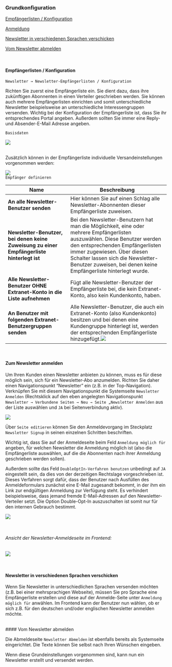### Grundkonfiguration

[Empfängerlisten / Konfiguration](newsletter_grundkonfiguration.md#empfängerlisten)

[Anmeldung](newsletter_grundkonfiguration.md#anmelden)

[Newsletter in verschiedenen Sprachen verschicken](newsletter_grundkonfiguration.md#sprachen)

[Vom Newsletter abmelden](newsletter_grundkonfiguration.md#abmelden)

<br>

#### Empfängerlisten / Konfiguration

    Newsletter → Newsletter-Empfängerlisten / Konfiguration

Richten Sie zuerst eine Empfängerliste ein. Sie dient dazu, dass ihre zukünftigen Abonnenten in einen Verteiler geschrieben werden. Sie können auch mehrere Empfängerlisten einrichten und somit unterschiedliche Newsletter beispielsweise an unterschiedliche Interessengruppen versenden. Wichtig bei der Konfiguration der Empfängerliste ist, dass Sie ihr entsprechendes Portal angeben. Außerdem sollten Sie immer eine Reply- und Absender-E-Mail Adresse angeben. 
<br>

`Basisdaten`

![](bild57.png)

<br>
Zusätzlich können in der Empfängerliste individuelle Versandeinstellungen vorgenommen werden:

![](bild58.png)
<br>
`Empfänger definieren`

| Name | Beschreibung |
| -- | -- |
| **An alle Newsletter-Benutzer senden** | Hier können Sie auf einen Schlag alle Newsletter-Abonnenten dieser Empfängerliste zuweisen. |
| **Newsletter-Benutzer, bei denen keine Zuweisung zu einer Empfängerliste hinterlegt ist** | Bei den Newsletter-Benutzern hat man die Möglichkeit, eine oder mehrere Empfängerlisten auszuwählen. Diese Benutzer werden den entsprechenden Empfängerlisten immer zugewiesen. Über diesen Schalter lassen sich die Newsletter-Benutzer zuweisen, bei denen keine Empfängerliste hinterlegt wurde. |
| **Alle Newsletter-Benutzer OHNE Extranet-Konto in die Liste aufnehmen** | Fügt alle Newsletter-Benutzer der Empfängerliste bei, die kein Extranet-Konto, also kein Kundenkonto, haben. |
| **An Benutzer mit folgenden Extranet-Benutzergruppen senden** | Alle Newsletter-Benutzer, die auch ein Extranet-Konto (also Kundenkonto) besitzen und bei denen eine Kundengruppe hinterlegt ist, werden der entsprechenden Empfängerliste hinzugefügt.![](bild59.png)|

<br>

#### Zum Newsletter anmelden

Um Ihren Kunden einen Newsletter anbieten zu können, muss es für diese möglich sein, sich für ein Newsletter-Abo anzumelden. Richten Sie daher einen Navigationspunkt “Newsletter” ein (z.B. in der Top-Navigation). Verknüpfen Sie mit diesem Navigationspunkt die Systemseite `Newsletter Anmelden` (Rechtsklick auf den eben angelegten Navigationspunkt `Newsletter → Verbundene Seiten → Neu → Seite „Newsletter Anmelden` aus der Liste auswählen und `JA` bei Seitenverbindung aktiv).

![](bild60.png)

Über `Seite editieren` können Sie den Anmeldevorgang im Steckplatz `Newsletter Signup` in seinen einzelnen Schritten beschriften.

Wichtig ist, dass Sie auf der Anmeldeseite beim Feld `Anmeldung möglich für` angeben, für welchen Newsletter die Anmeldung möglich ist (also die Empfängerliste auswählen, auf die die Abonnenten nach ihrer Anmeldung geschrieben werden sollen).

Außerdem sollte das Feld `DoubleOptIn-Verfahren benutzen` unbedingt auf `JA` eingestellt sein, da dies von der derzeitigen Rechtslage vorgeschrieben ist. Dieses Verfahren sorgt dafür, dass der Benutzer nach Ausfüllen des Anmeldeformulars zunächst eine E-Mail zugesandt bekommt, in der ihm ein Link zur endgültigen Anmeldung zur Verfügung steht. Es verhindert beispielsweise, dass jemand fremde E-Mail-Adressen auf den Newsletter-Verteiler setzt. Die Option Double-Opt-In auszuschalten ist somit nur für den internen Gebrauch bestimmt.

![](bild61.png)

<br>

###### Ansicht der Newsletter-Anmeldeseite im Frontend:

![](bild62.png)

<br>



#### Newsletter in verschiedenen Sprachen verschicken


Wenn Sie Newsletter in unterschiedlichen Sprachen versenden möchten (z.B. bei einer mehrsprachigen Webseite), müssen Sie pro Sprache eine Empfängerliste erstellen und diese auf der Anmelde-Seite unter `Anmeldung möglich für` anwählen. Im Frontend kann der Benutzer nun wählen, ob er sich z.B. für den deutschen und/oder englischen Newsletter anmelden möchte.

<br>
#### Vom Newsletter abmelden

Die Abmeldeseite `Newsletter Abmelden` ist ebenfalls bereits als Systemseite eingerichtet. Die Texte können Sie selbst nach Ihren Wünschen eingeben.

Wenn diese Grundeinstellungen vorgenommen sind, kann nun ein Newsletter erstellt und versendet werden.